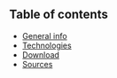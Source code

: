 ## Table of contents
* [General info](#general-info)
* [Technologies](#technologies)
* [Download](#download)
* [Sources](#sources)